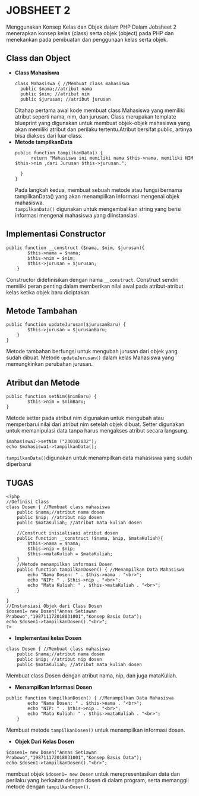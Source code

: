 <h1>JOBSHEET 2</h1>
Menggunakan Konsep Kelas dan Objek dalam PHP
Dalam Jobsheet 2 menerapkan konsep kelas (class) serta objek (object) pada PHP dan menekankan pada pembuatan dan penggunaan kelas serta objek.<br>

## Class dan Object
- <b>Class Mahasiswa</b><br>
  ```bahs
  class Mahasiswa { //Membuat class mahasiswa
    public $nama;//atribut nama
    public $nim; //atribut nim
    public $jurusan; //atribut jurusan
  ```
  Ditahap pertama awal kode membuat class Mahasiswa yang memiliki atribut   seperti nama, nim, dan jurusan. Class merupakan template blueprint yang   digunakan untuk membuat objek-objek mahasiswa yang akan memiliki atribut dan   perilaku tertentu.Atribut bersifat public, artinya bisa diakses dari luar   class.
- <b>Metode tampilkanData</b><br>
  ```bahs
  public function tampilkanData() {
        return "Mahasiswa ini memiliki nama $this->nama, memiliki NIM $this->nim ,dari Jurusan $this->jurusan.";

    }
  }
  ```
  Pada langkah kedua, membuat sebuah metode atau fungsi bernama   tampilkanData() yang akan menampilkan informasi mengenai objek mahasiswa.<br>
    ```tampilkanData()``` digunakan untuk mengembalikan string yang berisi   informasi mengenai mahasiswa yang diinstansiasi.
## Implementasi Constructor
```bahs
public function __construct ($nama, $nim, $jurusan){
        $this->nama = $nama;
        $this->nim = $nim;
        $this->jurusan = $jurusan;
    }
```
Constructor didefinisikan dengan nama ```__construct```. Construct sendiri memiliki peran penting dalam memberikan nilai awal pada atribut-atribut kelas ketika objek baru diciptakan.
## Metode Tambahan 
```bahs
public function updateJurusan($jurusanBaru) {
        $this->jurusan = $jurusanBaru;
    }
}
```
Metode tambahan berfungsi untuk mengubah jurusan dari objek yang sudah dibuat. Metode ```updateJurusan()``` dalam kelas Mahasiswa yang memungkinkan
perubahan jurusan.
## Atribut dan Metode
```bahs
public function setNim($nimBaru) {
        $this->nim = $nimBaru;
}
```
Metode setter pada atribut nim digunakan untuk mengubah atau memperbarui nilai dari atribut nim setelah objek dibuat. Setter digunakan untuk memanipulasi data tanpa harus mengakses atribut secara langsung.
```
$mahasiswa1->setNim ("230102032");
echo $mahasiswa1->tampilkanData();
```
```tampilkanData()```digunakan untuk menampilkan data mahasiswa yang sudah diperbarui<br>
## TUGAS
```
<?php
//Definisi Class
class Dosen { //Membuat class mahasiswa
    public $nama;//atribut nama dosen
    public $nip; //atribut nip dosen
    public $mataKuliah; //atribut mata kuliah dosen

    //Construct inisialisasi atribut dosen
    public function __construct ($nama, $nip, $mataKuliah){
        $this->nama = $nama;
        $this->nip = $nip;
        $this->mataKuliah = $mataKuliah;
    }
    //Metode menampilkan informasi Dosen
    public function tampilkanDosen() { //Menampilkan Data Mahasiswa
        echo "Nama Dosen: " . $this->nama . "<br>";
        echo "NIP: " . $this->nip . "<br>";
        echo "Mata Kuliah: " . $this->mataKuliah . "<br>";
    }

}
//Instansiasi Objek dari Class Dosen
$dosen1= new Dosen("Annas Setiawan Prabowo","198711172018031001","Konsep Basis Data");
echo $dosen1->tampilkanDosen()."<br>"; 
?>
```
- <b>Implementasi kelas Dosen</b>
```
class Dosen { //Membuat class mahasiswa
    public $nama;//atribut nama dosen
    public $nip; //atribut nip dosen
    public $mataKuliah; //atribut mata kuliah dosen
```
Membuat class Dosen dengan atribut nama, nip, dan juga mataKuliah.<br>
- <b>Menampilkan Informasi Dosen</b>
```
public function tampilkanDosen() { //Menampilkan Data Mahasiswa
        echo "Nama Dosen: " . $this->nama . "<br>";
        echo "NIP: " . $this->nip . "<br>";
        echo "Mata Kuliah: " . $this->mataKuliah . "<br>";
    }
```
Membuat metode ```tampilkanDosen()``` untuk menampilkan informasi dosen.<br>
- <b>Objek Dari Kelas Dosen</b>
```
$dosen1= new Dosen("Annas Setiawan Prabowo","198711172018031001","Konsep Basis Data");
echo $dosen1->tampilkanDosen()."<br>";
```
membuat objek ```$dosen1= new Dosen``` untuk merepresentasikan data dan perilaku yang berkaitan dengan dosen di dalam program, serta memanggil metode dengan ```tampilkanDosen()```.
